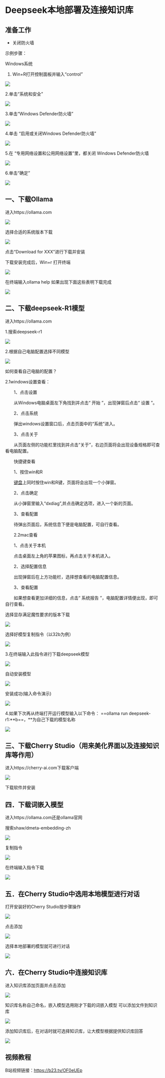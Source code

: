 # Deepseek本地部署及连接知识库



## 准备工作

- 关闭防火墙

示例步骤：

Windows系统

1. Win+R打开控制面板并输入“control”

![](image/进入控制面板.png)

2.单击“系统和安全”

![](image/1.png)

3.单击“Windows Defender防火墙”

![](image/2.png)

4.单击 “启用或关闭Windows Defender防火墙”

![](image/3.png)

5.在 “专用网络设置和公用网络设置”里，都关闭 Windows Defender防火墙

![](image/4.png)

6.单击“确定”

![](image/5.png)



## 一、下载Ollama



进入https://ollama.com

![](image/6.png)

选择合适的系统版本下载

![](image/7.png)

点击“Download for XXX”进行下载并安装

下载安装完成后，Win+r 打开终端

![](image/8.png)

在终端输入ollama help 如果出现下面这些表明下载完成

![](image/9.png)



## 二、下载deepseek-R1模型



进入https://ollama.com

1.搜索deepseek-r1

![](image/10.png)

2.根据自己电脑配置选择不同模型

![](image/11.png)

如何查看自己电脑的配置？

2.1windows设置查看：

　　1、点击设置

　　从Windows电脑桌面左下角找到并点击“ 开始 ”，出现弹窗后点击“ 设置 ”。

　　2、点击系统

　　弹出windows设置窗口后，点击页面中的“系统”进入。

　　3、点击关于

　　从页面左侧的功能栏里找到并点击“关于”，右边页面将会出现设备规格即可查看电脑配置。

　　快捷键查看

　　1、按住win和R

　　[键盘](https://product.pconline.com.cn/keyboard/)上同时按住win和R键，页面将会出现一个小弹窗。

　　2、点击确定

　　从小弹窗里输入“dxdiag”,并点击确定选项，进入一个新的页面。

　　3、查看配置

　　待弹出页面后，系统信息下便是电脑配置，可自行查看。



　　2.2mac查看

　　1、点击关于本机

　　点击桌面左上角的苹果图标，再点击关于本机进入。

　　2、选择配置信息

　　出现弹窗后在上方功能栏，选择想查看的电脑配置信息。

　　3、查看配置

　　如果想查看更加详细的信息，点击“ 系统报告 ”，电脑配置详情便出现，即可自行查看。



选择显存满足魔性要求的版本下载

![](image/12.png)

选择好模型复制指令（以32b为例）

![](image/13.png)

3.在终端输入此指令进行下载deepseek模型

![](image/14.png)

自动安装模型

![](image/15.png)

安装成功(输入命令演示)

![](image/16.png)

4.如果下次再从终端打开运行模型输入以下命令：
==ollama run deepseek-r1:**b==，**为自己下载的模型名称

![](image/17.png)



## 三、下载Cherry Studio（用来美化界面以及连接知识库等作用）



进入https://cherry-ai.com下载客户端

![](image/18.png)

下载软件并安装



## 四．下载词嵌入模型



进入https://ollama.com还是ollama官网

搜索shaw/dmeta-embedding-zh

![](image/19.png)

复制指令

![](image/20.png)

在终端输入指令下载

![](image/21.png)



## 五．在Cherry Studio中选用本地模型进行对话



打开安装好的Cherry Studio按步骤操作

![](image/22.png)

点击添加

![](image/23.png)

选择本地部署的模型就可进行对话

![](image/24.png)



## 六．在Cherry Studio中连接知识库



进入知识库添加页面并点击添加

![](image/25.png)

知识库名称自己命名，嵌入模型选用刚才下载的词嵌入模型
可以添加文件到知识库

![](image/26.png)

添加知识库后，在对话时就可选择知识库，让大模型根据提供知识库回答

![](image/27.png)



## 视频教程



B站视频链接：https://b23.tv/OF0eUEp